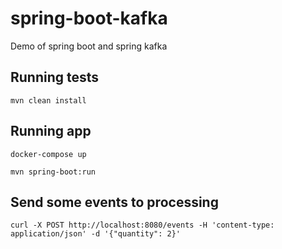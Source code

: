 # spring-boot-kafka
Demo of spring boot and spring kafka

## Running tests
```mvn clean install``` 

## Running app
```docker-compose up```

```mvn spring-boot:run``` 

## Send some events to processing
```curl -X POST http://localhost:8080/events -H 'content-type: application/json' -d '{"quantity": 2}'```
